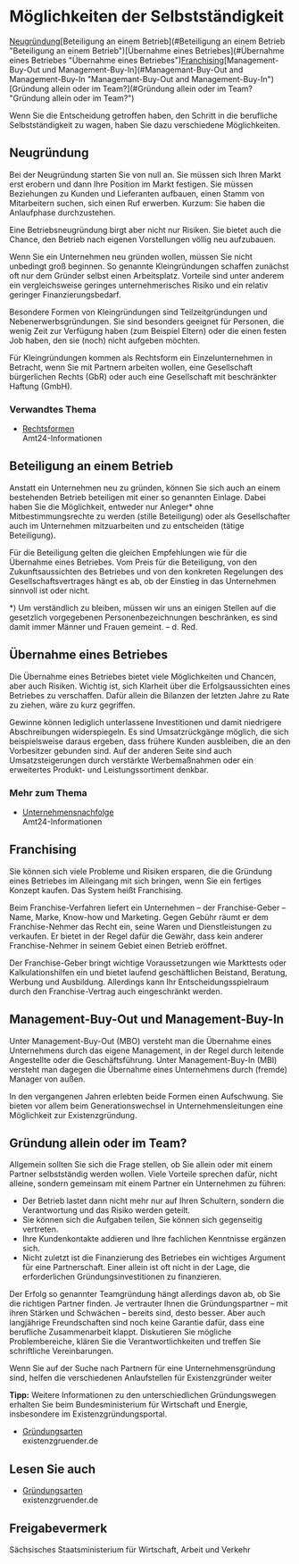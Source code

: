 # Möglichkeiten der Selbstständigkeit

[Neugründung](#Neugründung "Neugründung")[Beteiligung an einem Betrieb](#Beteiligung an einem Betrieb "Beteiligung an einem Betrieb")[Übernahme eines Betriebes](#Übernahme eines Betriebes "Übernahme eines Betriebes")[Franchising](#Franchising "Franchising")[Management-Buy-Out und Management-Buy-In](#Managemant-Buy-Out and Management-Buy-In "Managemant-Buy-Out and Management-Buy-In")[Gründung allein oder im Team?](#Gründung allein oder im Team? "Gründung allein oder im Team?")

Wenn Sie die Entscheidung getroffen haben, den Schritt in die berufliche Selbstständigkeit zu wagen, haben Sie dazu verschiedene Möglichkeiten.

Neugründung
-----------

Bei der Neugründung starten Sie von null an. Sie müssen sich Ihren Markt erst erobern und dann Ihre Position im Markt festigen. Sie müssen Beziehungen zu Kunden und Lieferanten aufbauen, einen Stamm von Mitarbeitern suchen, sich einen Ruf erwerben. Kurzum: Sie haben die Anlaufphase durchzustehen.

Eine Betriebsneugründung birgt aber nicht nur Risiken. Sie bietet auch die Chance, den Betrieb nach eigenen Vorstellungen völlig neu aufzubauen.

Wenn Sie ein Unternehmen neu gründen wollen, müssen Sie nicht unbedingt groß beginnen. So genannte Kleingründungen schaffen zunächst oft nur dem Gründer selbst einen Arbeitsplatz. Vorteile sind unter anderem ein vergleichsweise geringes unternehmerisches Risiko und ein relativ geringer Finanzierungsbedarf.

Besondere Formen von Kleingründungen sind Teilzeitgründungen und Nebenerwerbsgründungen. Sie sind besonders geeignet für Personen, die wenig Zeit zur Verfügung haben (zum Beispiel Eltern) oder die einen festen Job haben, den sie (noch) nicht aufgeben möchten.

Für Kleingründungen kommen als Rechtsform ein Einzelunternehmen in Betracht, wenn Sie mit Partnern arbeiten wollen, eine Gesellschaft bürgerlichen Rechts (GbR) oder auch eine Gesellschaft mit beschränkter Haftung (GmbH).

### Verwandtes Thema

* [Rechtsformen](https://amt24dev.sachsen.de/zufi/lebenslagen/5000490)  
   Amt24-Informationen

Beteiligung an einem Betrieb
----------------------------

Anstatt ein Unternehmen neu zu gründen, können Sie sich auch an einem bestehenden Betrieb beteiligen mit einer so genannten Einlage. Dabei haben Sie die Möglichkeit, entweder nur Anleger\* ohne Mitbestimmungsrechte zu werden (stille Beteiligung) oder als Gesellschafter auch im Unternehmen mitzuarbeiten und zu entscheiden (tätige Beteiligung).

Für die Beteiligung gelten die gleichen Empfehlungen wie für die Übernahme eines Betriebes. Vom Preis für die Beteiligung, von den Zukunftsaussichten des Betriebes und von den konkreten Regelungen des Gesellschaftsvertrages hängt es ab, ob der Einstieg in das Unternehmen sinnvoll ist oder nicht.

\*) Um verständlich zu bleiben, müssen wir uns an einigen Stellen auf die gesetzlich vorgegebenen Personenbezeichnungen beschränken, es sind damit immer Männer und Frauen gemeint. – d. Red.

Übernahme eines Betriebes
-------------------------

Die Übernahme eines Betriebes bietet viele Möglichkeiten und Chancen, aber auch Risiken. Wichtig ist, sich Klarheit über die Erfolgsaussichten eines Betriebes zu verschaffen. Dafür allein die Bilanzen der letzten Jahre zu Rate zu ziehen, wäre zu kurz gegriffen.

Gewinne können lediglich unterlassene Investitionen und damit niedrigere Abschreibungen widerspiegeln. Es sind Umsatzrückgänge möglich, die sich beispielsweise daraus ergeben, dass frühere Kunden ausbleiben, die an den Vorbesitzer gebunden sind. Auf der anderen Seite sind auch Umsatzsteigerungen durch verstärkte Werbemaßnahmen oder ein erweitertes Produkt- und Leistungssortiment denkbar.

### Mehr zum Thema

* [Unternehmensnachfolge](https://amt24dev.sachsen.de/zufi/lebenslagen/5000161)  
   Amt24-Informationen

Franchising
-----------

Sie können sich viele Probleme und Risiken ersparen, die die Gründung eines Betriebes im Alleingang mit sich bringen, wenn Sie ein fertiges Konzept kaufen. Das System heißt Franchising.

Beim Franchise-Verfahren liefert ein Unternehmen – der Franchise-Geber – Name, Marke, Know-how und Marketing. Gegen Gebühr räumt er dem Franchise-Nehmer das Recht ein, seine Waren und Dienstleistungen zu verkaufen. Er bietet in der Regel dafür die Gewähr, dass kein anderer Franchise-Nehmer in seinem Gebiet einen Betrieb eröffnet.

Der Franchise-Geber bringt wichtige Voraussetzungen wie Markttests oder Kalkulationshilfen ein und bietet laufend geschäftlichen Beistand, Beratung, Werbung und Ausbildung. Allerdings kann Ihr Entscheidungsspielraum durch den Franchise-Vertrag auch eingeschränkt werden.

Management-Buy-Out und Management-Buy-In
----------------------------------------

Unter Management-Buy-Out (MBO) versteht man die Übernahme eines Unternehmens durch das eigene Management, in der Regel durch leitende Angestellte oder die Geschäftsführung. Unter Management-Buy-In (MBI) versteht man dagegen die Übernahme eines Unternehmens durch (fremde) Manager von außen.

In den vergangenen Jahren erlebten beide Formen einen Aufschwung. Sie bieten vor allem beim Generationswechsel in Unternehmensleitungen eine Möglichkeit zur Existenzgründung.

Gründung allein oder im Team?
-----------------------------

Allgemein sollten Sie sich die Frage stellen, ob Sie allein oder mit einem Partner selbstständig werden wollen. Viele Vorteile sprechen dafür, nicht alleine, sondern gemeinsam mit einem Partner ein Unternehmen zu führen:

* Der Betrieb lastet dann nicht mehr nur auf Ihren Schultern, sondern die Verantwortung und das Risiko werden geteilt.
* Sie können sich die Aufgaben teilen, Sie können sich gegenseitig vertreten.
* Ihre Kundenkontakte addieren und Ihre fachlichen Kenntnisse ergänzen sich.
* Nicht zuletzt ist die Finanzierung des Betriebes ein wichtiges Argument für eine Partnerschaft. Einer allein ist oft nicht in der Lage, die erforderlichen Gründungsinvestitionen zu finanzieren.

Der Erfolg so genannter Teamgründung hängt allerdings davon ab, ob Sie die richtigen Partner finden. Je vertrauter Ihnen die Gründungspartner – mit ihren Stärken und Schwächen – bereits sind, desto besser. Aber auch langjährige Freundschaften sind noch keine Garantie dafür, dass eine berufliche Zusammenarbeit klappt. Diskutieren Sie mögliche Problembereiche, klären Sie die Verantwortlichkeiten und treffen Sie schriftliche Vereinbarungen.

Wenn Sie auf der Suche nach Partnern für eine Unternehmensgründung sind, helfen die verschiedenen Anlaufstellen für Existenzgründer weiter

**Tipp:** Weitere Informationen zu den unterschiedlichen Gründungswegen erhalten Sie beim Bundesministerium für Wirtschaft und Energie, insbesondere im Existenzgründungsportal.

* [Gründungsarten](http://www.existenzgruender.de/selbstaendigkeit/entscheidung/gruendungsarten/index.php "BMWi: Gründerportal Rubrik \"Gründung vorbereiten\"")  
   existenzgruender.de

## Lesen Sie auch

* [Gründungsarten](http://www.existenzgruender.de/selbstaendigkeit/entscheidung/gruendungsarten/index.php "BMWi: Gründerportal Rubrik \"Gründung vorbereiten\"")  
  existenzgruender.de

## Freigabevermerk

Sächsisches Staatsministerium für Wirtschaft, Arbeit und Verkehr
